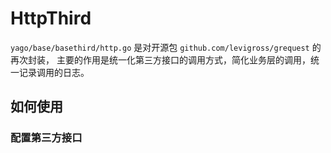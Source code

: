 # HttpThird

`yago/base/basethird/http.go` 是对开源包 `github.com/levigross/grequest` 的再次封装，
主要的作用是统一化第三方接口的调用方式，简化业务层的调用，统一记录调用的日志。

## 如何使用
### 配置第三方接口
```toml

```